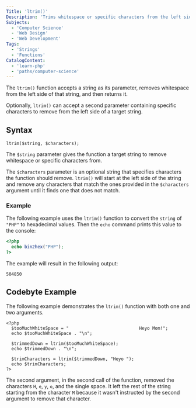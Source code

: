 ```yaml
---
Title: 'ltrim()'
Description: 'Trims whitespace or specific characters from the left side of a given string.'
Subjects:
  - 'Computer Science'
  - 'Web Design'
  - 'Web Development'
Tags:
  - 'Strings'
  - 'Functions'
CatalogContent:
  - 'learn-php'
  - 'paths/computer-science'
---
```


The `ltrim()` function accepts a string as its parameter, removes whitespace from the left side of that string, and then returns it.

Optionally, `ltrim()` can accept a second parameter containing specific characters to remove from the left side of a target string.

## Syntax

```pseudo
ltrim($string, $characters);
```

The `$string` parameter gives the function a target string to remove whitespace or specific characters from.

The `$characters` parameter is an optional string that specifies characters the function should remove. `ltrim()` will start at the left side of the string and remove any characters that match the ones provided in the `$characters` argument until it finds one that does not match.

### Example

The following example uses the `ltrim()` function to convert the `string` of `"PHP"` to hexadecimal values. Then the `echo` command prints this value to the console:

```php
<?php
  echo bin2hex("PHP");
?>
```

The example will result in the following output:

```shell
504850
```

## Codebyte Example

The following example demonstrates the `ltrim()` function with both one and two arguments.

```codebyte/php
<?php
  $tooMuchWhiteSpace = "                           Heyo Mom!";
  echo $tooMuchWhiteSpace . "\n";

  $trimmedDown = ltrim($tooMuchWhiteSpace);
  echo $trimmedDown . "\n";

  $trimCharacters = ltrim($trimmedDown, "Heyo ");
  echo $trimCharacters;
?>
```

The second argument, in the second call of the function, removed the characters `H`, `e`, `y`, `o`, and the single space. It left the rest of the string starting from the character `M` because it wasn't instructed by the second argument to remove that character.

